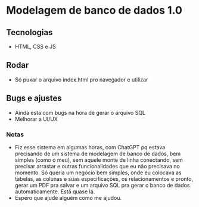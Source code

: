 # Modelagem de banco de dados 1.0

## Tecnologias

- HTML, CSS e JS

## Rodar

- Só puxar o arquivo index.html pro navegador e utilizar

## Bugs e ajustes

- Ainda está com bugs na hora de gerar o arquivo SQL
- Melhorar a UI/UX

### Notas

- Fiz esse sistema em algumas horas, com ChatGPT pq estava precisando de um sistema de modelagem de banco de dados, bem simples (como o meu), sem aquele monte de linha conectando, sem precisar arrastar e outras funcionalidades que eu não precisava no momento. Só queria um negócio bem simples, onde eu colocava as tabelas, as colunas e suas especificações, os relacionamentos e pronto, gerar um PDF pra salvar e um arquivo SQL pra gerar o banco de dados automaticamente. Está quase lá.
- Espero que ajude alguém como me ajudou.
